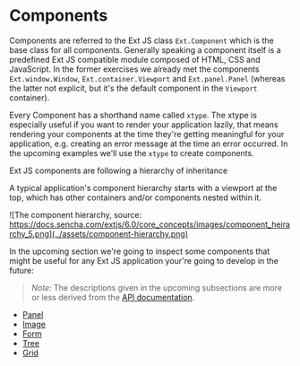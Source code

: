 # Components

Components are referred to the Ext JS class `Ext.Component` which is the base
class for all components. Generally speaking a component itself is a predefined
Ext JS compatible module composed of HTML, CSS and JavaScript. In the former
exercises we already met the components `Ext.window.Window`, `Ext.container.Viewport`
and `Ext.panel.Panel` (whereas the latter not explicit, but it's the default
component in the `Viewport` container).

Every Component has a shorthand name called `xtype`. The xtype is especially
useful if you want to render your application lazily, that means rendering your
components at the time they're getting meaningful for your application, e.g.
creating an error message at the time an error occurred. In the upcoming examples
we'll use the `xtype` to create components.

Ext JS components are following a hierarchy of inheritance

A typical application's component hierarchy starts with a viewport at the top,
which has other containers and/or components nested within it.

![The component hierarchy, source: https://docs.sencha.com/extjs/6.0/core_concepts/images/component_heirarchy_5.png](../assets/component-hierarchy.png)

In the upcoming section we're going to inspect some components that might be
useful for any Ext JS application your're going to develop in the future:

> *Note:* The descriptions given in the upcoming subsections are more or less
          derived from the [API documentation](http://docs.sencha.com/extjs/6.0/6.0.0-classic/#!/api/Ext.Component).

* [Panel](./panel.md)
* [Image](./image.md)
* [Form](./form.md)
* [Tree](./tree.md)
* [Grid](./grid.md)
